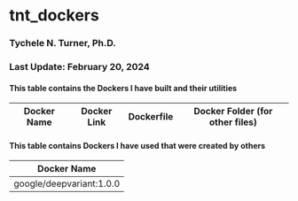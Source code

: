 # tnt_dockers

### Tychele N. Turner, Ph.D.
### Last Update: February 20, 2024

#### This table contains the Dockers I have built and their utilities


| Docker Name | Docker Link | Dockerfile | Docker Folder (for other files) |
| :---: | :---: | :---: | :---: |


#### This table contains Dockers I have used that were created by others

| Docker Name |
| :---: |
| google/deepvariant:1.0.0 |


